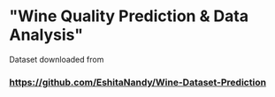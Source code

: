 # "Wine Quality Prediction & Data Analysis"

Dataset downloaded from
### https://github.com/EshitaNandy/Wine-Dataset-Prediction
